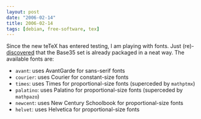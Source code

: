```yaml
---
layout: post
date: "2006-02-14"
title: 2006-02-14
tags: [debian, free-software, tex]
---
```

Since the new teTeX has entered testing, I am playing with fonts.
Just
(re)-[discovered](http://www.tex.ac.uk/cgi-bin/texfaq2html?introduction=yes)
that the Base35 set is already packaged in a neat way. The
available fonts are:

* `avant`: uses AvantGarde for sans-serif fonts
* `courier`: uses Courier for constant-size fonts
* `times`: uses Times for proportional-size fonts (superceded by
  `mathptmx`)
* `palatino`: uses Palatino for proportional-size fonts (superceded
  by `mathpazo`)
* `newcent`: uses New Century Schoolbook for proportional-size
  fonts
* `helvet`: uses Helvetica for proportional-size fonts


